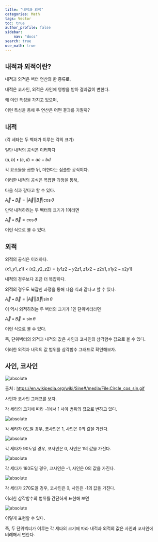 ```yaml
---
title: "내적과 외적"
categories: Math
tags: Vector
toc: true
author_profile: false
sidebar:
    nav: "docs"
search: true
use_math: true
---
```


## 내적과 외적이란?

내적과 외적은 벡터 연산의 한 종류로,

내적은 코사인, 외적은 사인에 영향을 받아 결과값이 변한다.

왜 이런 특성을 가지고 있으며, 

이런 특성을 통해 두 연산은 어떤 결과를 가질까?

## 내적

(각 세타는 두 벡터가 이루는 각의 크기)

일단 내적의 공식은 이러하다

$(a, b) • (c, d) = ac + bd$

각 요소들을 곱한 뒤, 더한다는 심플한 공식이다.

이러한 내적의 공식은 복잡한 과정을 통해,

다음 식과 같다고 할 수 있다.

$\overrightarrow{A} • \overrightarrow{B} = \left\vert \overrightarrow{A} \right\vert\left\vert \overrightarrow{B} \right\vert\cos\theta$

만약 내적하려는 두 벡터의 크기가 1이라면

$\overrightarrow{A} • \overrightarrow{B} = \cos\theta$

이런 식으로 볼 수 있다.

## 외적

외적의 공식은 이러하다.

$(x1, y1, z1) \times (x2, y2, z2) = (y1z2 - y2z1, z1x2 - z2x1, x1y2 - x2y1)$

내적의 경우보다 조금 더 복잡하다.

외적의 경우도 복잡한 과정을 통해 다음 식과 같다고 할 수 있다.

$\overrightarrow{A} • \overrightarrow{B} = \left\vert \overrightarrow{A} \right\vert\left\vert \overrightarrow{B} \right\vert\sin\theta$

이 역시 외적하려는 두 벡터의 크기가 1인 단위벡터라면

$\overrightarrow{A} • \overrightarrow{B} = \sin\theta$

이런 식으로 볼 수 있다.

즉, 단위벡터의 외적과 내적의 값은 사인과 코사인의 삼각함수 값으로 볼 수 있다.

이러한 외적과 내적의 값 범위를 삼각함수 그래프로 확인해보자.

## 사인, 코사인

<img data-action="zoom" src='{{ "/assets/images/Circle_cos_sin.gif" | relative_url }}' alt='absolute'>

출처 : https://en.wikipedia.org/wiki/Sine#/media/File:Circle_cos_sin.gif

사인과 코사인 그래프를 보자.

각 세타의 크기에 따라 -1에서 1 사이 범위의 값으로 변하고 있다.

<img data-action="zoom" src='{{ "/assets/images/0.png" | relative_url }}' alt='absolute'>

각 세타가 0도일 경우, 코사인은 1, 사인은 0의 값을 가진다.

<img data-action="zoom" src='{{ "/assets/images/90.png" | relative_url }}' alt='absolute'>

각 세타가 90도일 경우, 코사인은 0, 사인은 1의 값을 가진다.

<img data-action="zoom" src='{{ "/assets/images/180.png" | relative_url }}' alt='absolute'>

각 세타가 180도일 경우, 코사인은 -1, 사인은 0의 값을 가진다.

<img data-action="zoom" src='{{ "/assets/images/270.png" | relative_url }}' alt='absolute'>

각 세타가 270도일 경우, 코사인은 0, 사인은 -1의 값을 가진다.

이러한 삼각함수의 범위를 간단하게 표현해 보면

<img data-action="zoom" src='{{ "/assets/images/cossin.png" | relative_url }}' alt='absolute'>

이렇게 표현할 수 있다.

즉, 두 단위벡터가 이루는 각 세타의 크기에 따라 내적과 외적의 값은 사인과 코사인에 비례해서 변한다.